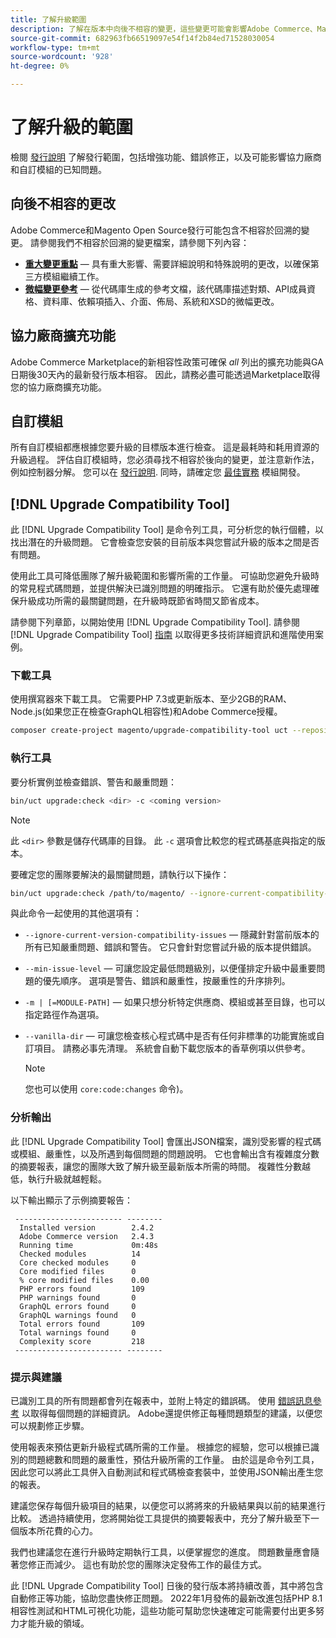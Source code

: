 ```yaml
---
title: 了解升級範圍
description: 了解在版本中向後不相容的變更，這些變更可能會影響Adobe Commerce、Magento Open Source自訂模組或協力廠商擴充功能。
source-git-commit: 682963fb66519097e54f14f2b84ed71528030054
workflow-type: tm+mt
source-wordcount: '928'
ht-degree: 0%

---
```



# 了解升級的範圍

檢閱 [發行說明](https://devdocs.magento.com/guides/v2.4/release-notes/bk-release-notes.html) 了解發行範圍，包括增強功能、錯誤修正，以及可能影響協力廠商和自訂模組的已知問題。

## 向後不相容的更改

Adobe Commerce和Magento Open Source發行可能包含不相容於回溯的變更。 請參閱我們不相容於回溯的變更檔案，請參閱下列內容：

- **[重大變更重點](https://devdocs.magento.com/guides/v2.4/release-notes/backward-incompatible-changes/index.html)** — 具有重大影響、需要詳細說明和特殊說明的更改，以確保第三方模組繼續工作。
- **[微幅變更參考](https://devdocs.magento.com/guides/v2.4/release-notes/backward-incompatible-changes/reference.html)** — 從代碼庫生成的參考文檔，該代碼庫描述對類、API成員資格、資料庫、依賴項插入、介面、佈局、系統和XSD的微幅更改。

## 協力廠商擴充功能

Adobe Commerce Marketplace的新相容性政策可確保 _all_ 列出的擴充功能與GA日期後30天內的最新發行版本相容。 因此，請務必盡可能透過Marketplace取得您的協力廠商擴充功能。

## 自訂模組

所有自訂模組都應根據您要升級的目標版本進行檢查。 這是最耗時和耗用資源的升級過程。 評估自訂模組時，您必須尋找不相容於後向的變更，並注意新作法，例如控制器分解。 您可以在 [發行說明](https://devdocs.magento.com/guides/v2.4/release-notes/bk-release-notes.html). 同時，請確定您 [最佳實務](https://developer.adobe.com/commerce/php/best-practices/extensions/) 模組開發。

## [!DNL Upgrade Compatibility Tool]

此 [!DNL Upgrade Compatibility Tool] 是命令列工具，可分析您的執行個體，以找出潛在的升級問題。 它會檢查您安裝的目前版本與您嘗試升級的版本之間是否有問題。

使用此工具可降低團隊了解升級範圍和影響所需的工作量。 可協助您避免升級時的常見程式碼問題，並提供解決已識別問題的明確指示。 它還有助於優先處理確保升級成功所需的最關鍵問題，在升級時既節省時間又節省成本。

請參閱下列章節，以開始使用 [!DNL Upgrade Compatibility Tool]. 請參閱 [!DNL Upgrade Compatibility Tool] [指南](../upgrade-compatibility-tool/overview.md) 以取得更多技術詳細資訊和進階使用案例。

### 下載工具

使用撰寫器來下載工具。 它需要PHP 7.3或更新版本、至少2GB的RAM、Node.js(如果您正在檢查GraphQL相容性)和Adobe Commerce授權。

```bash
composer create-project magento/upgrade-compatibility-tool uct --repository https://repo.magento.com
```

### 執行工具

要分析實例並檢查錯誤、警告和嚴重問題：

```bash
bin/uct upgrade:check <dir> -c <coming version> 
```

>[!NOTE]
>
> 此 `<dir>` 參數是儲存代碼庫的目錄。 此 `-c` 選項會比較您的程式碼基底與指定的版本。

要確定您的團隊要解決的最關鍵問題，請執行以下操作：

```bash
bin/uct upgrade:check /path/to/magento/ --ignore-current-compatibility-issues –min-issue-level critical --vanilla-dir /path/to/vanilla/code/ /path/to/magento/app/code/Vendor/
```

與此命令一起使用的其他選項有：

- `--ignore-current-version-compatibility-issues` — 隱藏針對當前版本的所有已知嚴重問題、錯誤和警告。 它只會針對您嘗試升級的版本提供錯誤。

- `--min-issue-level` — 可讓您設定最低問題級別，以便僅排定升級中最重要問題的優先順序。 選項是警告、錯誤和嚴重性，按嚴重性的升序排列。

- `-m | [=MODULE-PATH]` — 如果只想分析特定供應商、模組或甚至目錄，也可以指定路徑作為選項。

- `--vanilla-dir` — 可讓您檢查核心程式碼中是否有任何非標準的功能實施或自訂項目。 請務必事先清理。 系統會自動下載您版本的香草例項以供參考。

   >[!NOTE]
   >
   > 您也可以使用 `core:code:changes` 命令)。

### 分析輸出

此 [!DNL Upgrade Compatibility Tool] 會匯出JSON檔案，識別受影響的程式碼或模組、嚴重性，以及所遇到每個問題的問題說明。 它也會輸出含有複雜度分數的摘要報表，讓您的團隊大致了解升級至最新版本所需的時間。 複雜性分數越低，執行升級就越輕鬆。

以下輸出顯示了示例摘要報告：

```console
 ------------------------ --------
  Installed version        2.4.2
  Adobe Commerce version   2.4.3
  Running time             0m:48s
  Checked modules          14
  Core checked modules     0
  Core modified files      0
  % core modified files    0.00
  PHP errors found         109
  PHP warnings found       0
  GraphQL errors found     0
  GraphQL warnings found   0
  Total errors found       109
  Total warnings found     0
  Complexity score         218
 ------------------------ --------
```

### 提示與建議

已識別工具的所有問題都會列在報表中，並附上特定的錯誤碼。 使用 [錯誤訊息參考](../upgrade-compatibility-tool/error-messages.md) 以取得每個問題的詳細資訊。 Adobe還提供修正每種問題類型的建議，以便您可以規劃修正步驟。

使用報表來預估更新升級程式碼所需的工作量。 根據您的經驗，您可以根據已識別的問題總數和問題的嚴重性，預估升級所需的工作量。 由於這是命令列工具，因此您可以將此工具併入自動測試和程式碼檢查套裝中，並使用JSON輸出產生您的報表。

建議您保存每個升級項目的結果，以便您可以將將來的升級結果與以前的結果進行比較。 透過持續使用，您將開始從工具提供的摘要報表中，充分了解升級至下一個版本所花費的心力。

我們也建議您在進行升級時定期執行工具，以便掌握您的進度。 問題數量應會隨著您修正而減少。 這也有助於您的團隊決定發佈工作的最佳方式。

此 [!DNL Upgrade Compatibility Tool] 日後的發行版本將持續改善，其中將包含自動修正等功能，協助您盡快修正問題。 2022年1月發佈的最新改進包括PHP 8.1相容性測試和HTML可視化功能，這些功能可幫助您快速確定可能需要付出更多努力才能升級的領域。
